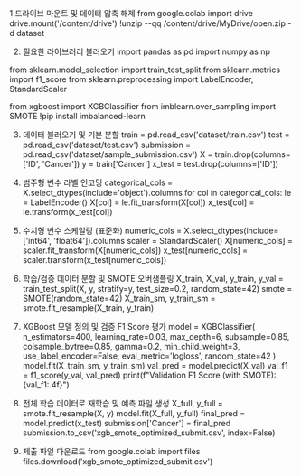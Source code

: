 1.드라이브 마운트 및 데이터 압축 해제
from google.colab import drive
drive.mount('/content/drive')
!unzip --qq /content/drive/MyDrive/open.zip -d dataset

2. 필요한 라이브러리 불러오기
import pandas as pd
import numpy as np

from sklearn.model_selection import train_test_split
from sklearn.metrics import f1_score
from sklearn.preprocessing import LabelEncoder, StandardScaler

from xgboost import XGBClassifier
from imblearn.over_sampling import SMOTE
!pip install imbalanced-learn

3. 데이터 불러오기 및 기본 분할
train = pd.read_csv('dataset/train.csv')
test = pd.read_csv('dataset/test.csv')
submission = pd.read_csv('dataset/sample_submission.csv')
X = train.drop(columns=['ID', 'Cancer'])
y = train['Cancer']
x_test = test.drop(columns=['ID'])

4. 범주형 변수 라벨 인코딩
categorical_cols = X.select_dtypes(include='object').columns
for col in categorical_cols:
    le = LabelEncoder()
    X[col] = le.fit_transform(X[col])
    x_test[col] = le.transform(x_test[col])

5. 수치형 변수 스케일링 (표준화)
numeric_cols = X.select_dtypes(include=['int64', 'float64']).columns
scaler = StandardScaler()
X[numeric_cols] = scaler.fit_transform(X[numeric_cols])
x_test[numeric_cols] = scaler.transform(x_test[numeric_cols])

6. 학습/검증 데이터 분할 및 SMOTE 오버샘플링
X_train, X_val, y_train, y_val = train_test_split(X, y, stratify=y, test_size=0.2, random_state=42)
smote = SMOTE(random_state=42)
X_train_sm, y_train_sm = smote.fit_resample(X_train, y_train)

7. XGBoost 모델 정의 및 검증 F1 Score 평가
model = XGBClassifier(
    n_estimators=400,
    learning_rate=0.03,
    max_depth=6,
    subsample=0.85,
    colsample_bytree=0.85,
    gamma=0.2,
    min_child_weight=3,
    use_label_encoder=False,
    eval_metric='logloss',
    random_state=42
)
model.fit(X_train_sm, y_train_sm)
val_pred = model.predict(X_val)
val_f1 = f1_score(y_val, val_pred)
print(f"Validation F1 Score (with SMOTE): {val_f1:.4f}")

8. 전체 학습 데이터로 재학습 및 예측 파일 생성
X_full, y_full = smote.fit_resample(X, y)
model.fit(X_full, y_full)
final_pred = model.predict(x_test)
submission['Cancer'] = final_pred
submission.to_csv('xgb_smote_optimized_submit.csv', index=False)

9. 제출 파일 다운로드
from google.colab import files
files.download('xgb_smote_optimized_submit.csv')
